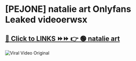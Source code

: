 
 # [PEJONE] natalie art Onlyfans Leaked videoerwsx

## <h2><a href="https://clipsfans.com/natalie_art&ref=git">🔗 Click to LINKS ⏩⏩ 👉 🟢 natalie art </a></h2>

<a href="https://clipsfans.com/natalie_art&ref=git" rel="nofollow" data-target="animated-image.originalLink"><img src="https://i.ibb.co.com/xMMVF88/686577567.gif" alt="Viral Video Original" style="max-width: 100%; display: inline-block;" data-target="animated-image.originalImage"></a>

